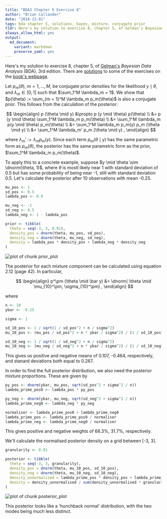 ```yaml
---
title: "BDA3 Chapter 5 Exercise 8"
author: "Brian Callander"
date: "2018-12-01"
tags: bda chapter 5, solutions, bayes, mixture, conjugate prior
tldr: Here's my solution to exercise 8, chapter 5, of Gelman's Bayesian Data Analysis (BDA), 3rd edition.
always_allow_html: yes
output: 
  md_document:
    variant: markdown
    preserve_yaml: yes
---
```


Here's my solution to exercise 8, chapter 5, of [Gelman's](https://andrewgelman.com/) *Bayesian Data Analysis* (BDA), 3rd edition. There are [solutions](http://www.stat.columbia.edu/~gelman/book/solutions.pdf) to some of the exercises on the [book's webpage](http://www.stat.columbia.edu/~gelman/book/).

<!--more-->

<div style="display:none">
  $\DeclareMathOperator{\dbinomial}{Binomial}
   \DeclareMathOperator{\dbern}{Bernoulli}
   \DeclareMathOperator{\dpois}{Poisson}
   \DeclareMathOperator{\dnorm}{Normal}
   \DeclareMathOperator{\dt}{t}
   \DeclareMathOperator{\dcauchy}{Cauchy}
   \DeclareMathOperator{\dexponential}{Exp}
   \DeclareMathOperator{\duniform}{Uniform}
   \DeclareMathOperator{\dgamma}{Gamma}
   \DeclareMathOperator{\dinvgamma}{InvGamma}
   \DeclareMathOperator{\invlogit}{InvLogit}
   \DeclareMathOperator{\logit}{Logit}
   \DeclareMathOperator{\ddirichlet}{Dirichlet}
   \DeclareMathOperator{\dbeta}{Beta}$
</div>



Let $p_m(\theta)$, $m = 1, \dotsc, M$, be conjugate prior densities for the likelihood $y \mid \theta$, and $\lambda_m \in [0, 1]$ such that $\sum_1^M \lambda_m = 1$. We show that $p(\theta) := \sum_{m = 1}^M \lambda_m p_m(\theta)$ is also a conjugate prior. This follows from the calculation of the posterior:

$$
\begin{align}
  p (\theta \mid y)
  &\propto
  p (y \mid \theta) p(\theta)
  \\
  &=
  p (y \mid \theta) \sum_1^M \lambda_m p_m(\theta)
  \\
  &=
  \sum_1^M \lambda_m p(y \mid \theta) p_m(\theta) 
  \\
  &=
  \sum_1^M \lambda_m p_m(y) p_m (\theta \mid y)
  \\
  &=
  \sum_1^M \lambda_m' p_m (\theta \mid y)
  ,
\end{align}
$$

where $\lambda_m' := \lambda_m p_m (y)$. Since each term $p_m(\theta \mid y)$ has the same parametric form as $p_m(\theta)$, the posterior has the same parametric form as the prior, $\sum_1^M \lambda_m p_m(\theta)$.

To apply this to a concrete example, suppose $y \mid \theta \sim \dnorm(\theta, 1)$, where $\theta$ is mostl likely near $1$ with standard deviation of 0.5 but has some probability of being near -1, still with standard deviation 0.5. Let's calculate the posterior after 10 observations with mean -0.25.


```r
mu_pos <- 1
sd_pos <- 0.5
lambda_pos <- 0.9

mu_neg <- -1
sd_neg <- 0.5
lambda_neg <- 1 - lambda_pos

prior <- tibble(
  theta = seq(-3, 3, 0.01),
  density_pos = dnorm(theta, mu_pos, sd_pos),
  density_neg = dnorm(theta, mu_neg, sd_neg),
  density = lambda_pos * density_pos + lambda_neg * density_neg
)
```

![plot of chunk prior_plot](figure/prior_plot-1..svg)


The posterior for each mixture component can be calculated using equation 2.12 (page 42). In particular,

$$
\begin{align}
  p^\pm (\theta \mid \bar y) &= \dnorm( \theta \mid \mu_{10}^\pm, \sigma_{10}^\pm)
  ,
\end{align}
$$

where 


```r
n <- 10
ybar <- -0.25

sigma <- 1

sd_10_pos <- 1 / sqrt(1 / sd_pos^2 + n / sigma^2)
mu_10_pos <- (mu_pos / sd_pos^2 + n * ybar / sigma^2) / (1 / sd_10_pos^2)

sd_10_neg <- 1 / sqrt(1 / sd_neg^2 + n / sigma^2)
mu_10_neg <- (mu_neg / sd_neg^2 + n * ybar / sigma^2) / (1 / sd_10_neg^2)
```

This gives us positive and negative means of 0.107, -0.464, respectively, and stanard deviations both equal to 0.267.

In order to find the full posterior distribution, we also need the posterior mixture proportions. These are given by


```r
py_pos <- dnorm(ybar, mu_pos, sqrt(sd_pos^2 + sigma^2 / n))
lambda_prime_pos0 <- lambda_pos * py_pos

py_neg <- dnorm(ybar, mu_neg, sqrt(sd_neg^2 + sigma^2 / n))
lambda_prime_neg0 <- lambda_neg * py_neg

normaliser <- lambda_prime_pos0 + lambda_prime_neg0
lambda_prime_pos <- lambda_prime_pos0 / normaliser
lambda_prime_neg <- lambda_prime_neg0 / normaliser
```

This gives positive and negative weights of 68.3%, 31.7%, respectively.

We'll calculate the normalised posterior density on a grid between [-3, 3].


```r
granularity <- 0.01

posterior <- tibble(
  theta = seq(-3, 3, granularity),
  density_pos = dnorm(theta, mu_10_pos, sd_10_pos),
  density_neg = dnorm(theta, mu_10_neg, sd_10_neg),
  density_unnormalised = lambda_prime_pos * density_pos + lambda_prime_neg * density_neg,
  density = density_unnormalised / sum(density_unnormalised * granularity)
) 
```

![plot of chunk posterior_plot](figure/posterior_plot-1..svg)

This posterior looks like a 'hunchback normal' distribution, with the two modes being much less distinct.
